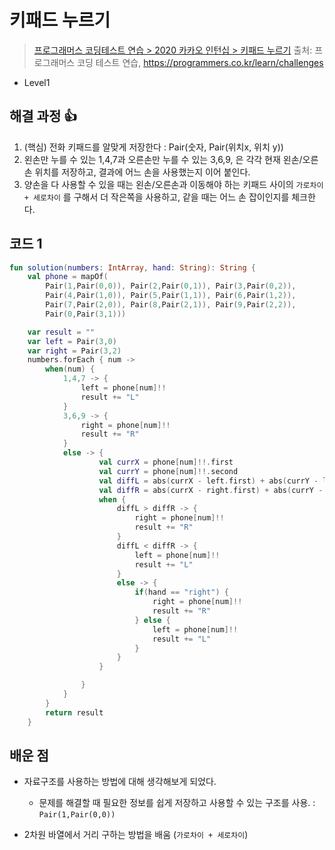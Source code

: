 # 키패드 누르기

> [프로그래머스 코딩테스트 연습 > 2020 카카오 인턴십 > 키패드 누르기](https://programmers.co.kr/learn/courses/30/lessons/67256)
> 출처: 프로그래머스 코딩 테스트 연습, https://programmers.co.kr/learn/challenges

- Level1

## 해결 과정 👍

1. (핵심) 전화 키패드를 알맞게 저장한다 : Pair(숫자, Pair(위치x, 위치 y))
2. 왼손만 누를 수 있는 1,4,7과 오른손만 누를 수 있는 3,6,9, 은 각각 현재 왼손/오른손 위치를 저장하고, 결과에 어느 손을 사용했는지 이어 붙인다.
3. 양손을 다 사용할 수 있을 때는 왼손/오른손과 이동해야 하는 키패드 사이의 `가로차이 + 세로차이` 를 구해서 더 작은쪽을 사용하고, 같을 때는 어느 손 잡이인지를 체크한다.

## 코드 1

```kotlin
fun solution(numbers: IntArray, hand: String): String {
    val phone = mapOf(
        Pair(1,Pair(0,0)), Pair(2,Pair(0,1)), Pair(3,Pair(0,2)),
        Pair(4,Pair(1,0)), Pair(5,Pair(1,1)), Pair(6,Pair(1,2)),
        Pair(7,Pair(2,0)), Pair(8,Pair(2,1)), Pair(9,Pair(2,2)),
        Pair(0,Pair(3,1)))

    var result = ""
    var left = Pair(3,0)
    var right = Pair(3,2)
    numbers.forEach { num ->
        when(num) {
            1,4,7 -> {
                left = phone[num]!!
                result += "L"
            }
            3,6,9 -> {
                right = phone[num]!!
                result += "R"
            }
            else -> {
                    val currX = phone[num]!!.first
                    val currY = phone[num]!!.second
                    val diffL = abs(currX - left.first) + abs(currY - left.second)
                    val diffR = abs(currX - right.first) + abs(currY - right.second)
                    when {
                        diffL > diffR -> {
                            right = phone[num]!!
                            result += "R"
                        }
                        diffL < diffR -> {
                            left = phone[num]!!
                            result += "L"
                        }
                        else -> {
                            if(hand == "right") {
                                right = phone[num]!!
                                result += "R"
                            } else {
                                left = phone[num]!!
                                result += "L"
                            }
                        }
                    }

                }
            }
        }
        return result
    }
```

## 배운 점

- 자료구조를 사용하는 방법에 대해 생각해보게 되었다.
  - 문제를 해결할 때 필요한 정보를 쉽게 저장하고 사용할 수 있는 구조를 사용. : `Pair(1,Pair(0,0))`

- 2차원 바열에서 거리 구하는 방법을 배움 (`가로차이 + 세로차이`)
